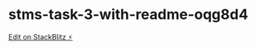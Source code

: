 # stms-task-3-with-readme-oqg8d4

[Edit on StackBlitz ⚡️](https://stackblitz.com/edit/stms-task-3-with-readme-oqg8d4)